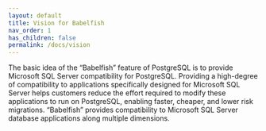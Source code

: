 ```yaml
---
layout: default
title: Vision for Babelfish
nav_order: 1
has_children: false
permalink: /docs/vision
---
```


The basic idea of the “Babelfish” feature of PostgreSQL is to provide Microsoft SQL Server
compatibility for PostgreSQL. Providing a high-degree of compatibility to applications
specifically designed for Microsoft SQL Server helps customers reduce the effort required to
modify these applications to run on PostgreSQL, enabling faster, cheaper, and lower risk
migrations. “Babelfish” provides compatibility to Microsoft SQL Server database applications
along multiple dimensions.
